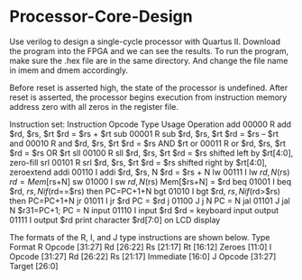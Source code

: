 # Processor-Core-Design

Use verilog to design a single-cycle processor with Quartus II.
Download the program into the FPGA and we can see the results.
To run the program, make sure the .hex file are in the same directory. And change the file name in imem and dmem accordingly.

Before reset is asserted high, the state of the processor is undefined. After reset is asserted, the processor begins execution from instruction memory address zero with all zeros in the register file.

Instruction set:
Instruction Opcode Type Usage                Operation
add          00000 R     add $rd, $rs, $rt   $rd = $rs + $rt
sub          00001 R     sub $rd, $rs, $rt   $rd = $rs – $rt
and          00010 R     and $rd, $rs, $rt   $rd = $rs AND $rt
or           00011 R     or $rd, $rs, $rt    $rd = $rs OR $rt
sll          00100 R     sll $rd, $rs, $rt   $rd = $rs shifted left by $rt[4:0], zero-fill
srl          00101 R     srl $rd, $rs, $rt   $rd = $rs shifted right by $rt[4:0], zeroextend
addi         00110 I     addi $rd, $rs, N    $rd = $rs + N
lw           00111 I     lw $rd, N($rs)      $rd = Mem[$rs+N]
sw           01000 I     sw $rd, N($rs)      Mem[$rs+N] = $rd
beq          01001 I     beq $rd, $rs, N     if ($rd==$rs) then PC=PC+1+N
bgt          01010 I     bgt $rd, $rs, N     if ($rd>$rs) then PC=PC+1+N
jr           01011 I     jr $rd              PC = $rd
j            01100 J     j N                 PC = N
jal          01101 J     jal N               $r31=PC+1; PC = N
input        01110 I     input $rd           $rd = keyboard input
output       01111 I     output $rd          print character $rd[7:0] on LCD display

The formats of the R, I, and J type instructions are shown below.
Type Format
R    Opcode [31:27]   Rd [26:22]   Rs [21:17]   Rt [16:12]       Zeroes [11:0]
I    Opcode [31:27]   Rd [26:22]   Rs [21:17]   Immediate [16:0]
J    Opcode [31:27]   Target [26:0]
